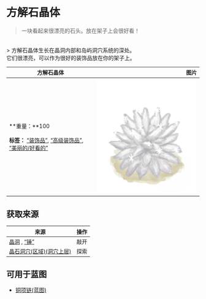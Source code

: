 # 方解石晶体  
> 一块看起来很漂亮的石头。放在架子上会很好看！  
<br>  
> 方解石晶体生长在晶洞内部和岛屿洞穴系统的深处。<br>它们很漂亮，可以作为很好的装饰品放在你的架子上。  
  
  方解石晶体  |   图片   
 ----  |  ----:   
 **重量：**100<br><br>**标签：**	[“装饰品”](tag_Decoration.md), [“高级装饰品”](tag_DecorationAdv.md), [“美丽的/好看的”](tag_Pretty.md)  |  <img decoding="async" src="Sprite/Calcite.png" href="a.md" style="max-width:300px;max-height:300px;">   
  
## 获取来源  
来源  |  操作  
----  |  ----  
[晶洞](Geode.md) , [“锤”](tag_Hammer.md)  |  敲开  
[晶石洞穴(区域)(洞穴上层)](CrystalChamber.md)  |  探索  
## 可用于蓝图  
- [铜项链(蓝图)](Bp_CopperNecklace.md)  
  
  
